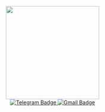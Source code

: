 <div id="header" align="center">
  <img src="https://media.giphy.com/media/9cghZPGI3DiSygM6j7/giphy.gif" width="250"/>
  
  <div id="badges">
  <a href="https://t.me/Veronika_Smorodnikova">
    <img src="https://img.shields.io/badge/Telegram-blue?style=for-the-badge&logo=telegram&logoColor=white" alt="Telegram Badge"/>
  </a>
  <a href="mailto:veronikasmorodnikova2110@gmail.com">
    <img src="https://img.shields.io/badge/Gmail-white?style=for-the-badge&logo=gmail" alt="Gmail Badge"/>
  </a>
</div>
<img src="https://komarev.com/ghpvc/?username=VeronikaSmorodnikova&style=flat-square&color=orange" alt=""/>
</div>
